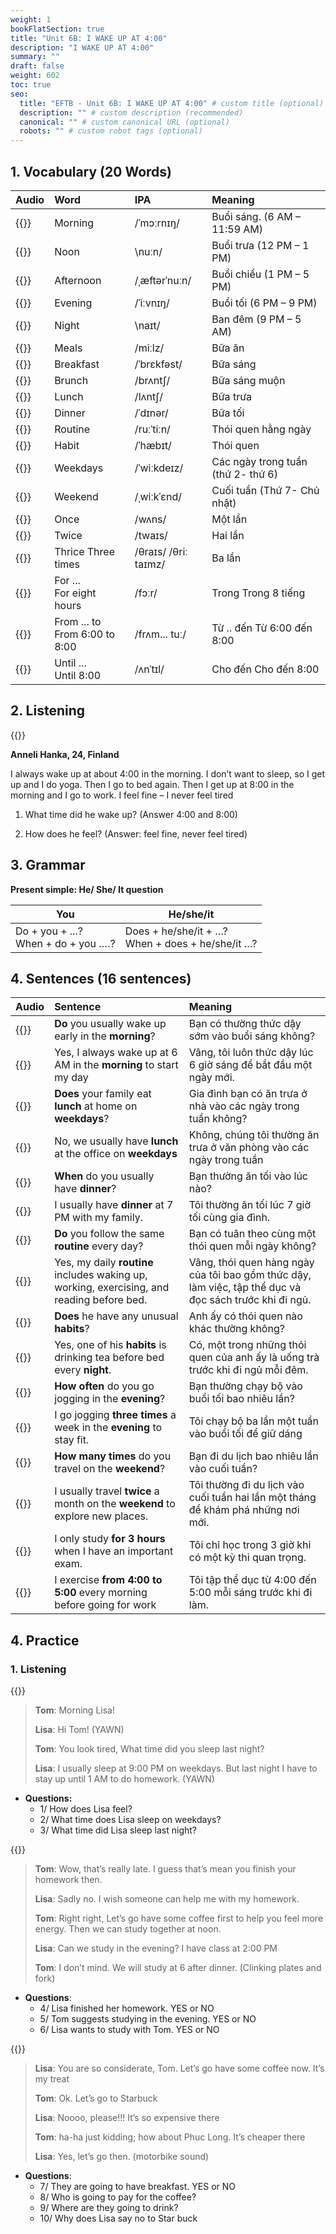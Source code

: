 ```yaml
---
weight: 1
bookFlatSection: true
title: "Unit 6B: I WAKE UP AT 4:00"
description: "I WAKE UP AT 4:00"
summary: ""
draft: false
weight: 602
toc: true
seo:
  title: "EFTB - Unit 6B: I WAKE UP AT 4:00" # custom title (optional)
  description: "" # custom description (recommended)
  canonical: "" # custom canonical URL (optional)
  robots: "" # custom robot tags (optional)
---
```


## 1. Vocabulary (20 Words)

| Audio                                                                                            | Word                                | IPA                  | Meaning                            |
| :----------------------------------------------------------------------------------------------- | :---------------------------------- | :------------------- | :--------------------------------- |
| {{<audio-player src="audio/unit6b/vocabularies/00_morning.wav">}}                                | Morning                             | /ˈmɔːrnɪŋ/           | Buổi sáng. (6 AM – 11:59 AM)       |
| {{<audio-player src="audio/unit6b/vocabularies/01_noon.wav">}}                                   | Noon                                | \nuːn/               | Buổi trưa (12 PM – 1 PM)           |
| {{<audio-player src="audio/unit6b/vocabularies/02_afternoon.wav">}}                              | Afternoon                           | /ˌæftərˈnuːn/        | Buổi chiều (1 PM – 5 PM)           |
| {{<audio-player src="audio/unit6b/vocabularies/03_evening.wav">}}                                | Evening                             | /ˈiːvnɪŋ/            | Buổi tối (6 PM – 9 PM)             |
| {{<audio-player src="audio/unit6b/vocabularies/04_night.wav">}}                                  | Night                               | \naɪt/               | Ban đêm (9 PM – 5 AM)              |
| {{<audio-player src="audio/unit6b/vocabularies/05_meals.wav">}}                                  | Meals                               | /miːlz/              | Bữa ăn                             |
| {{<audio-player src="audio/unit6b/vocabularies/06_breakfast.wav">}}                              | Breakfast                           | /ˈbrɛkfəst/          | Bữa sáng                           |
| {{<audio-player src="audio/unit6b/vocabularies/07_brunch.wav">}}                                 | Brunch                              | /brʌntʃ/             | Bữa sáng muộn                      |
| {{<audio-player src="audio/unit6b/vocabularies/08_lunch.wav">}}                                  | Lunch                               | /lʌntʃ/              | Bữa trưa                           |
| {{<audio-player src="audio/unit6b/vocabularies/09_dinner.wav">}}                                 | Dinner                              | /ˈdɪnər/             | Bữa tối                            |
| {{<audio-player src="audio/unit6b/vocabularies/10_routine.wav">}}                                | Routine                             | /ruːˈtiːn/           | Thói quen hằng ngày                |
| {{<audio-player src="audio/unit6b/vocabularies/11_habit.wav">}}                                  | Habit                               | /ˈhæbɪt/             | Thói quen                          |
| {{<audio-player src="audio/unit6b/vocabularies/12_weekdays.wav">}}                               | Weekdays                            | /ˈwiːkdeɪz/          | Các ngày trong tuần (thứ 2- thứ 6) |
| {{<audio-player src="audio/unit6b/vocabularies/13_weekend.wav">}}                                | Weekend                             | /ˌwiːkˈɛnd/          | Cuối tuần (Thứ 7- Chủ nhật)        |
| {{<audio-player src="audio/unit6b/vocabularies/14_once.wav">}}                                   | Once                                | /wʌns/               | Một lần                            |
| {{<audio-player src="audio/unit6b/vocabularies/15_twice.wav">}}                                  | Twice                               | /twaɪs/              | Hai lần                            |
| {{<audio-player src="audio/unit6b/vocabularies/16_thrice.wav">}}                                 | Thrice Three times                  | /θraɪs/ /θriː taɪmz/ | Ba lần                             |
| {{<audio-player src="audio/unit6b/vocabularies/17_for__br_for_eight_hours.wav">}}                | For ... <br/> For eight hours       | /fɔːr/               | Trong Trong 8 tiếng                |
| {{<audio-player src="audio/unit6b/vocabularies/18_from___to_br_from_6_oclock_to_8_oclock.wav">}} | From ... to <br/> From 6:00 to 8:00 | /frʌm... tuː/        | Từ .. đến Từ 6:00 đến 8:00         |
| {{<audio-player src="audio/unit6b/vocabularies/19_until__br_until_8_oclock.wav">}}               | Until ... <br/> Until 8:00          | /ʌnˈtɪl/             | Cho đến Cho đến 8:00               |

## 2. Listening

{{<audio-with-controls src="audio/unit6b/listening/listening.wav">}}

**Anneli Hanka, 24, Finland**

I always wake up at about 4:00 in the morning. I don’t want to sleep, so I get
up and I do yoga. Then I go to bed again. Then I get up at 8:00 in the morning
and I go to work. I feel fine – I never feel tired

1. What time did he wake up? (Answer 4:00 and 8:00)

2. How does he feel? (Answer: feel fine, never feel tired)

## 3. Grammar

**Present simple: He/ She/ It question**

| You                                     | He/she/it                                             |
| --------------------------------------- | ----------------------------------------------------- |
| Do + you + ...?<br/>When + do + you ….? | Does + he/she/it + …?<br/> When + does + he/she/it …? |

## 4. Sentences (16 sentences)

| Audio                                                                                                                                    | **Sentence**                                                                               | **Meaning**                                                                                             |
| :--------------------------------------------------------------------------------------------------------------------------------------- | :----------------------------------------------------------------------------------------- | :------------------------------------------------------------------------------------------------------ |
| {{<audio-player src="audio/unit6b/sentences/00_do_you_usually_wake_up_early_in_the_morning.wav">}}                                       | **Do** you usually wake up early in the **morning**?                                       | Bạn có thường thức dậy sớm vào buổi sáng không?                                                         |
| {{<audio-player src="audio/unit6b/sentences/01_yes_i_always_wake_up_at_6_am_in_the_morning_to_start_my_day.wav">}}                       | Yes, I always wake up at 6 AM in the **morning** to start my day                           | Vâng, tôi luôn thức dậy lúc 6 giờ sáng để bắt đầu một ngày mới.                                         |
| {{<audio-player src="audio/unit6b/sentences/02_does_your_family_eat_lunch_at_home_on_weekdays.wav">}}                                    | **Does** your family eat **lunch** at home on **weekdays**?                                | Gia đình bạn có ăn trưa ở nhà vào các ngày trong tuần không?                                            |
| {{<audio-player src="audio/unit6b/sentences/03_no_we_usually_have_lunch_at_the_office_on_weekdays.wav">}}                                | No, we usually have **lunch** at the office on **weekdays**                                | Không, chúng tôi thường ăn trưa ở văn phòng vào các ngày trong tuần                                     |
| {{<audio-player src="audio/unit6b/sentences/04_when_do_you_usually_have_dinner.wav">}}                                                   | **When** do you usually have **dinner**?                                                   | Bạn thường ăn tối vào lúc nào?                                                                          |
| {{<audio-player src="audio/unit6b/sentences/05_i_usually_have_dinner_at_7_pm_with_my_family.wav">}}                                      | I usually have **dinner** at 7 PM with my family.                                          | Tôi thường ăn tối lúc 7 giờ tối cùng gia đình.                                                          |
| {{<audio-player src="audio/unit6b/sentences/06_do_you_follow_the_same_routine_every_day.wav">}}                                          | **Do** you follow the same **routine** every day?                                          | Bạn có tuân theo cùng một thói quen mỗi ngày không?                                                     |
| {{<audio-player src="audio/unit6b/sentences/07_yes_my_daily_routine_includes_waking_up_working_exercising_and_reading_before_bed.wav">}} | Yes, my daily **routine** includes waking up, working, exercising, and reading before bed. | Vâng, thói quen hàng ngày của tôi bao gồm thức dậy, làm việc, tập thể dục và đọc sách trước khi đi ngủ. |
| {{<audio-player src="audio/unit6b/sentences/08_does_he_have_any_unusual_habits.wav">}}                                                   | **Does** he have any unusual **habits**?                                                   | Anh ấy có thói quen nào khác thường không?                                                              |
| {{<audio-player src="audio/unit6b/sentences/09_yes_one_of_his_habits_is_drinking_tea_before_bed_every_night.wav">}}                      | Yes, one of his **habits** is drinking tea before bed every **night**.                     | Có, một trong những thói quen của anh ấy là uống trà trước khi đi ngủ mỗi đêm.                          |
| {{<audio-player src="audio/unit6b/sentences/10_how_often_do_you_go_jogging_in_the_evening.wav">}}                                        | **How often** do you go jogging in the **evening**?                                        | Bạn thường chạy bộ vào buổi tối bao nhiêu lần?                                                          |
| {{<audio-player src="audio/unit6b/sentences/11_i_go_jogging_three_times_a_week_in_the_evening_to_stay_fit.wav">}}                        | I go jogging **three times** a week in the **evening** to stay fit.                        | Tôi chạy bộ ba lần một tuần vào buổi tối để giữ dáng                                                    |
| {{<audio-player src="audio/unit6b/sentences/12_how_many_times_do_you_travel_on_the_weekend.wav">}}                                       | **How many times** do you travel on the **weekend**?                                       | Bạn đi du lịch bao nhiêu lần vào cuối tuần?                                                             |
| {{<audio-player src="audio/unit6b/sentences/13_i_usually_travel_twice_a_month_on_the_weekend_to_explore_new_places.wav">}}               | I usually travel **twice** a month on the **weekend** to explore new places.               | Tôi thường đi du lịch vào cuối tuần hai lần một tháng để khám phá những nơi mới.                        |
| {{<audio-player src="audio/unit6b/sentences/14_i_only_study_for_3_hours_when_i_have_an_important_exam.wav">}}                            | I only study **for 3 hours** when I have an important exam.                                | Tôi chỉ học trong 3 giờ khi có một kỳ thi quan trọng.                                                   |
| {{<audio-player src="audio/unit6b/sentences/15_i_exercise_from_4_oclock_to_5_oclock_every_morning_before_going_for_work.wav">}}          | I exercise **from 4:00 to 5:00** every morning before going for work                       | Tôi tập thể dục từ 4:00 đến 5:00 mỗi sáng trước khi đi làm.                                             |

## 4. Practice

### 1. Listening

{{<audio-with-controls src="audio/unit6b/listening_conversation_part1.wav">}}

> **Tom**: Morning Lisa!
>
> **Lisa**: Hi Tom! (YAWN)
>
> **Tom**: You look tired, What time did you sleep last night?
>
> **Lisa**: I usually sleep at 9:00 PM on weekdays. But last night I have to
> stay up until 1 AM to do homework. (YAWN)

- **Questions:**
  - 1/ How does Lisa feel?
  - 2/ What time does Lisa sleep on weekdays?
  - 3/ What time did Lisa sleep last night?

{{<audio-with-controls src="audio/unit6b/listening_conversation_part2.wav">}}

> **Tom**: Wow, that’s really late. I guess that’s mean you finish your homework
> then.
>
> **Lisa**: Sadly no. I wish someone can help me with my homework.
>
> **Tom**: Right right, Let’s go have some coffee first to help you feel more
> energy. Then we can study together at noon.
>
> **Lisa**: Can we study in the evening? I have class at 2:00 PM
>
> **Tom**: I don’t mind. We will study at 6 after dinner. (Clinking plates and
> fork)

- **Questions**:
  - 4/ Lisa finished her homework. YES or NO
  - 5/ Tom suggests studying in the evening. YES or NO
  - 6/ Lisa wants to study with Tom. YES or NO

{{<audio-with-controls src="audio/unit6b/listening_conversation_part3.wav">}}

> **Lisa**: You are so considerate, Tom. Let’s go have some coffee now. It’s my
> treat
>
> **Tom**: Ok. Let’s go to Starbuck
>
> **Lisa**: Noooo, please!!! It’s so expensive there
>
> **Tom**: ha-ha just kidding; how about Phuc Long. It’s cheaper there
>
> **Lisa**: Yes, let’s go then. (motorbike sound)

- **Questions**:
  - 7/ They are going to have breakfast. YES or NO
  - 8/ Who is going to pay for the coffee?
  - 9/ Where are they going to drink?
  - 10/ Why does Lisa say no to Star buck
